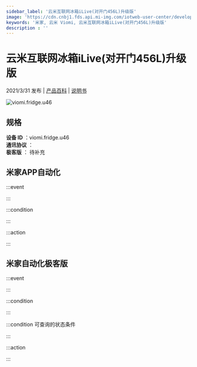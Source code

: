 ```yaml
---
sidebar_label: '云米互联网冰箱iLive(对开门456L)升级版'
image: 'https://cdn.cnbj1.fds.api.mi-img.com/iotweb-user-center/developer_1679047840998clDFe9GP.png?GalaxyAccessKeyId=AKVGLQWBOVIRQ3XLEW&Expires=9223372036854775807&Signature=q7eBcJQAeJCYGHoFaZRs0+Om9cc='
keywords: '米家, 云米 Viomi, 云米互联网冰箱iLive(对开门456L)升级版'
description : ''
---
```

# 云米互联网冰箱iLive(对开门456L)升级版

2021/3/31 发布 | [产品百科](https://home.mi.com/webapp/content/baike/product/index.html?model=viomi.fridge.u46/) | [说明书](https://home.mi.com/views/introduction.html?model=viomi.fridge.u46&region=cn)

![viomi.fridge.u46](https://cdn.cnbj1.fds.api.mi-img.com/iotweb-user-center/developer_1679047840998clDFe9GP.png?GalaxyAccessKeyId=AKVGLQWBOVIRQ3XLEW&Expires=9223372036854775807&Signature=q7eBcJQAeJCYGHoFaZRs0+Om9cc=)

## 规格  
> 
**设备 ID** ：viomi.fridge.u46  
**通讯协议** ：  
**极客版**  ： 待补充 


## 米家APP自动化  

:::event  

:::

:::condition  

:::

:::action   

:::

## 米家自动化极客版  

:::event  

:::

:::condition  

:::

:::condition 可查询的状态条件  

:::

:::action  

:::

        
